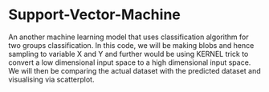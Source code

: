# Support-Vector-Machine
An another machine learning model that uses classification algorithm for two groups classification.
In this code, we will be making blobs and hence sampling to variable X and Y and further would be using KERNEL trick to convert a low dimensional input space to a high dimensional input space. We will then be comparing the actual dataset with the predicted dataset and visualising via scatterplot.

